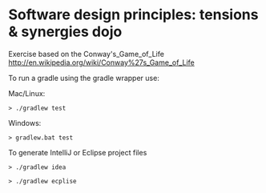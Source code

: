 Software design principles: tensions &amp; synergies dojo
======================

Exercise based on the Conway's_Game_of_Life
http://en.wikipedia.org/wiki/Conway%27s_Game_of_Life

To run a gradle using the gradle wrapper use:

Mac/Linux:
```
> ./gradlew test
```

Windows:
```
> gradlew.bat test
```

To generate IntelliJ or Eclipse project files

```
> ./gradlew idea
```

```
> ./gradlew ecplise
```

